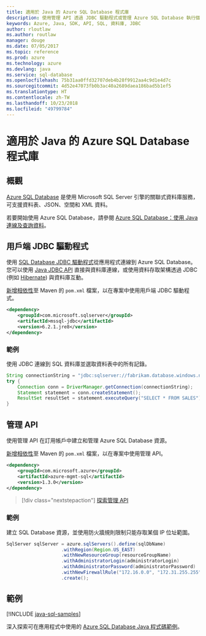 ```yaml
---
title: 適用於 Java 的 Azure SQL Database 程式庫
description: 使用管理 API 透過 JDBC 驅動程式或管理 Azure SQL Database 執行個體來連線到 Azure SQL Database。
keywords: Azure, Java, SDK, API, SQL, 資料庫, JDBC
author: rloutlaw
ms.author: routlaw
manager: douge
ms.date: 07/05/2017
ms.topic: reference
ms.prod: azure
ms.technology: azure
ms.devlang: java
ms.service: sql-database
ms.openlocfilehash: 75b31aa0ffd32707deb4b28f9912aa4c9d1e4d7c
ms.sourcegitcommit: 4d52e47073fb0b3ac40a2689daea186bad5b1ef5
ms.translationtype: HT
ms.contentlocale: zh-TW
ms.lasthandoff: 10/23/2018
ms.locfileid: "49799784"
---
```

# <a name="azure-sql-database-libraries-for-java"></a>適用於 Java 的 Azure SQL Database 程式庫

## <a name="overview"></a>概觀

[Azure SQL Database](/azure/sql-database/sql-database-technical-overview) 是使用 Microsoft SQL Server 引擎的關聯式資料庫服務，可支援資料表、JSON、空間和 XML 資料。 

若要開始使用 Azure SQL Database，請參閱 [Azure SQL Database：使用 Java 連線及查詢資料](/azure/sql-database/sql-database-connect-query-java)。

## <a name="client-jdbc-driver"></a>用戶端 JDBC 驅動程式

使用 [SQL Database JDBC 驅動程式](/sql/connect/jdbc/microsoft-jdbc-driver-for-sql-server)從應用程式連線到 Azure SQL Database。 您可以使用 [Java JDBC API](https://docs.oracle.com/javase/8/docs/technotes/guides/jdbc/) 直接與資料庫連線，或使用資料存取架構透過 JDBC (例如 [Hibernate](http://hibernate.org/)) 與資料庫互動。

[新增相依性](https://maven.apache.org/guides/getting-started/index.html#How_do_I_use_external_dependencies)至 Maven 的 `pom.xml` 檔案，以在專案中使用用戶端 JDBC 驅動程式。


```XML
<dependency>
    <groupId>com.microsoft.sqlserver</groupId>
    <artifactId>mssql-jdbc</artifactId>
    <version>6.2.1.jre8</version>
</dependency>
```   

### <a name="example"></a>範例

使用 JDBC 連線到 SQL 資料庫並選取資料表中的所有記錄。

```java
String connectionString = "jdbc:sqlserver://fabrikam.database.windows.net:1433;database=fiber;user=raisa;password=testpass;encrypt=true;hostNameInCertificate=*.database.windows.net;loginTimeout=30;";
try {
    Connection conn = DriverManager.getConnection(connectionString);
    Statement statement = conn.createStatement();
    ResultSet resultSet = statement.executeQuery("SELECT * FROM SALES");
}  
```

## <a name="management-api"></a>管理 API

使用管理 API 在訂用帳戶中建立和管理 Azure SQL Database 資源。   

[新增相依性](https://maven.apache.org/guides/getting-started/index.html#How_do_I_use_external_dependencies)至 Maven 的 `pom.xml` 檔案，以在專案中使用管理 API。


```XML
<dependency>
    <groupId>com.microsoft.azure</groupId>
    <artifactId>azure-mgmt-sql</artifactId>
    <version>1.3.0</version>
</dependency>
```

> [!div class="nextstepaction"]
> [探索管理 API](/java/api/overview/azure/sql/management)

### <a name="example"></a>範例

建立 SQL Database 資源，並使用防火牆規則限制只能存取某個 IP 位址範圍。

```java
SqlServer sqlServer = azure.sqlServers().define(sqlDbName)
                    .withRegion(Region.US_EAST)
                    .withNewResourceGroup(resourceGroupName)
                    .withAdministratorLogin(administratorLogin)
                    .withAdministratorPassword(administratorPassword)
                    .withNewFirewallRule("172.16.0.0", "172.31.255.255")
                    .create();
```

## <a name="samples"></a>範例

[!INCLUDE [java-sql-samples](../docs-ref-conceptual/includes/sql.md)]

深入探索可在應用程式中使用的 [Azure SQL Database Java 程式碼範例](https://azure.microsoft.com/resources/samples/?platform=java&term=SQL)。